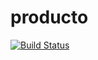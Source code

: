 # producto

[![Build Status](https://travis-ci.org/gamb0a/producto.svg?branch=master)](https://travis-ci.org/gamb0a/producto)
